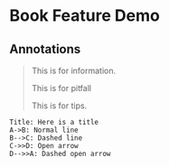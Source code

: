 # Book Feature Demo

## Annotations
><i class="fa fa-info-circle"></i> This is for information.
>
><i class="fa fa-exclamation-circle" aria-hidden="true"></i> This is for pitfall
>
><i class="fa fa-cog" aria-hidden="true"></i> This is for tips.

``` sequence
Title: Here is a title
A->B: Normal line
B-->C: Dashed line
C->>D: Open arrow
D-->>A: Dashed open arrow
```
